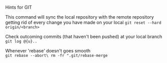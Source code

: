 Hints for GIT

This command will sync the local repository with the remote repository getting rid of every change you have made on your local
`git reset --hard origin/<branch>`

Check outcoming commits (that haven't been pushed) at your local branch\
`git log @{u}..`


Whenever 'rebase' doesn't goes smooth\
`git rebase --abort\
rm -fr ".git/rebase-merge`
